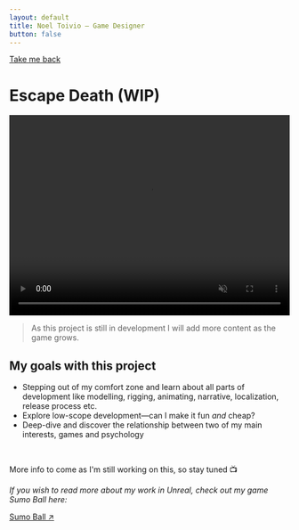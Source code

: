 ```yaml
---
layout: default
title: Noel Toivio — Game Designer
button: false
---
```


<a href="/" class="btn">Take me back</a>

# Escape Death (WIP)

<video muted="" autoplay="" controls="" loop="" height="360px" style="max-width:100%;">
    <source src="TrailerEscapeDeath_v0.5.mp4" type="video/mp4">
</video>

> As this project is still in development I will add more content as the game grows.

## My goals with this project

- Stepping out of my comfort zone and learn about all parts of development like modelling, rigging, animating, narrative, localization, release process etc.
- Explore low-scope development—can I make it fun <i>and</i> cheap?
- Deep-dive and discover the relationship between two of my main interests, games and psychology

<br>

More info to come as I'm still working on this, so stay tuned 📺

*If you wish to read more about my work in Unreal, check out my game Sumo Ball here:*

<a href="sumo_ball.html" class="btn">Sumo Ball ↗</a>